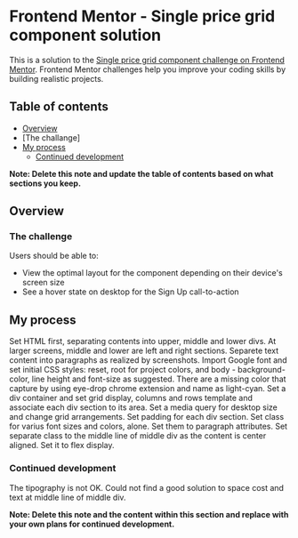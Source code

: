 # Frontend Mentor - Single price grid component solution

This is a solution to the [Single price grid component challenge on Frontend Mentor](https://www.frontendmentor.io/challenges/single-price-grid-component-5ce41129d0ff452fec5abbbc). Frontend Mentor challenges help you improve your coding skills by building realistic projects.

## Table of contents

- [Overview](#overview)
- [The challange]
- [My process](#my-process)
  - [Continued development](#continued-development)

**Note: Delete this note and update the table of contents based on what sections you keep.**

## Overview

### The challenge

Users should be able to:

- View the optimal layout for the component depending on their device's screen size
- See a hover state on desktop for the Sign Up call-to-action

## My process

Set HTML first, separating contents into upper, middle and lower divs. At larger screens, middle and lower are left and right sections.
Separete text content into paragraphs as realized by screenshots.
Import Google font and set initial CSS styles: reset, root for project colors, and body - background-color, line height and font-size as suggested.
There are a missing color that capture by using eye-drop chrome extension and name as light-cyan.
Set a div container and set grid display, columns and rows template and associate each div section to its area.
Set a media query for desktop size and change grid arrangements.
Set padding for each div section.
Set class for varius font sizes and colors, alone. Set them to paragraph attributes.
Set separate class to the middle line of middle div as the content is center aligned. Set it to flex display.

### Continued development

The tipography is not OK.
Could not find a good solution to space cost and text at middle line of middle div.

**Note: Delete this note and the content within this section and replace with your own plans for continued development.**
